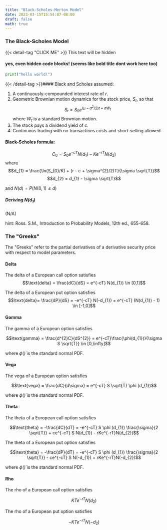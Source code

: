 ```yaml
---
title: "Black-Scholes-Merton Model"
date: 2023-03-15T15:54:07-08:00
draft: false
math: true
---
```


### The Black-Scholes Model

{{< detail-tag "CLICK ME" >}}
This text will be hidden

#### yes, even hidden code blocks! (seems like bold title dont work here too)

```python
print("hello world!")
```
{{< /detail-tag >}}#### Black and Scholes assumed:
1. A continuously-compounded interest rate of $r$.
2. Geometric Brownian motion dynamics for the stock price, $S_{t}$, so that
$$S_{t} = S_{0} e^{(\mu - \sigma^{2}/2)t + \sigma W_{t}}$$
where $W_{t}$ is a standard Brownian motion.
3. The stock pays a dividend yield of $c$.
4. Continuous trading with no transactions costs and short-selling allowed.

#### Black-Scholes formula:
$$C_{0} = S_{0} e^{-cT}N(d_{1}) - K e^{-rT}N(d_{2})$$
where
$$d_{1} = \frac{\ln(S_{0}/K) + (r - c + \sigma^{2}/2)T}{\sigma \sqrt{T}}$$
$$d_{2} = d_{1} - \sigma \sqrt{T}$$

and $N(d) = P(N(0,1) \le d)$

##### Deriving $N(d_1)$

(N/A)

hint: Ross. S.M., Introduction to Probability Models, 12th ed., 655-658.

### The "Greeks"

The "Greeks" refer to the partial derivatives of a derivative security price with respect to model parameters.

#### Delta

The delta of a European call option satisfies
$$\text{delta} = \frac{dC}{dS} = e^{-cT} N(d_{1}) \in [0,1]$$

The delta of a European put option satisfies
$$\text{delta}= \frac{dP}{dS} = -e^{-cT} N(-d_{1}) = e^{-cT} (N(d_{1}) - 1) \in [-1,0]$$

#### Gamma

The gamma of a European option satisfies

$$\text{gamma} = \frac{d^{2}C}{dS^{2}} = e^{-cT}\frac{\phi(d_{1})}{\sigma S \sqrt{T}} \in [0,\infty]$$

where $\phi(\dot)$ is the standard normal PDF.

#### Vega

The vega of a European option satisfies

$$\text{vega} = \frac{dC}{d\sigma} = e^{-cT} S \sqrt{T} \phi (d_{1})$$

where $\phi(\dot)$ is the standard normal PDF.

#### Theta

The theta of a European call option satisfies

$$\text{theta} = -\frac{dC}{dT} = -e^{-cT} S \phi (d_{1}) \frac{\sigma}{2 \sqrt{T}} + ce^{-cT} S N(d_{1}) - rKe^{-rT}N(d_{2})$$

The theta of a European put option satisfies

$$\text{theta} = -\frac{dP}{dT} = -e^{-cT} S \phi (d_{1}) \frac{\sigma}{2 \sqrt{T}} - ce^{-cT} S N(-d_{1}) + rKe^{-rT}N(-d_{2})$$

where $\phi(\dot)$ is the standard normal PDF.

#### Rho

The rho of a European call option satisfies

$$KTe^{-rT}N(d_{2})$$

The rho of a European put option satisfies

$$-KTe^{-rT}N(-d_{2})$$
